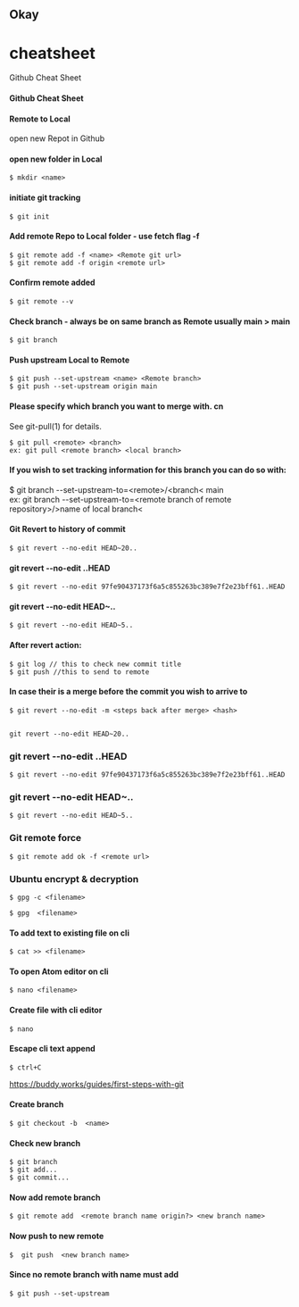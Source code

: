 ## Okay

# cheatsheet

Github Cheat Sheet

####  Github Cheat Sheet
#### Remote to Local
open new Repot in Github
<copy url>

#### open new folder in Local    
	$ mkdir <name>  

 #### initiate git tracking
	$ git init

#### Add remote Repo to Local folder - use fetch flag -f  
	$ git remote add -f <name> <Remote git url>  
	$ git remote add -f origin <remote url>  

#### Confirm remote added  
 	$ git remote --v  

#### Check branch - always be on same branch as Remote usually main > main  
	$ git branch  

#### Push upstream Local to Remote  
	$ git push --set-upstream <name> <Remote branch>  
 	$ git push --set-upstream origin main    

####  Please specify which branch you want to merge with.  cn
See git-pull(1) for details.  

    $ git pull <remote> <branch>  
    ex: git pull <remote branch> <local branch>  
    
#### If you wish to set tracking information for this branch you can do so with:  

   $ git branch --set-upstream-to=&lt;remote&gt;/&lt;branch&lt; main  
   ex:  git branch --set-upstream-to=&lt;remote branch of remote repository&gt;/&gt;name of local branch&lt;  

#### Git Revert to history of commit
	$ git revert --no-edit HEAD~20..

#### git revert --no-edit <hash of commit>..HEAD
	$ git revert --no-edit 97fe90437173f6a5c855263bc389e7f2e23bff61..HEAD

#### git revert --no-edit HEAD~<number to walk back on commit history>..
	$ git revert --no-edit HEAD~5..

#### After revert action:

	$ git log // this to check new commit title  
	$ git push //this to send to remote  

#### In case their is a merge before the commit you wish to arrive to
	$ git revert --no-edit -m <steps back after merge> <hash>  


	git revert --no-edit HEAD~20..
### git revert --no-edit <hash of commit>..HEAD
	$ git revert --no-edit 97fe90437173f6a5c855263bc389e7f2e23bff61..HEAD
	
### git revert --no-edit HEAD~<number to walk back on commit history>..

	$ git revert --no-edit HEAD~5..

### Git remote force
	$ git remote add ok -f <remote url>

### Ubuntu encrypt & decryption
	$ gpg -c <filename>

	$ gpg  <filename>
	
#### To add text to existing file on cli  
 	$ cat >> <filename>

#### To open Atom editor on cli
	$ nano <filename>  

#### Create file with cli editor
	$ nano  

#### Escape cli text append
	$ ctrl+C

https://buddy.works/guides/first-steps-with-git

#### Create branch
	$ git checkout -b  <name>  
	
#### Check new branch  
	$ git branch  
	$ git add...  
	$ git commit...  
	
#### Now add remote branch  
	$ git remote add  <remote branch name origin?> <new branch name>  

#### Now push to new remote  
	$  git push  <new branch name>  

#### Since no remote branch with name must add  
	$ git push --set-upstream  
